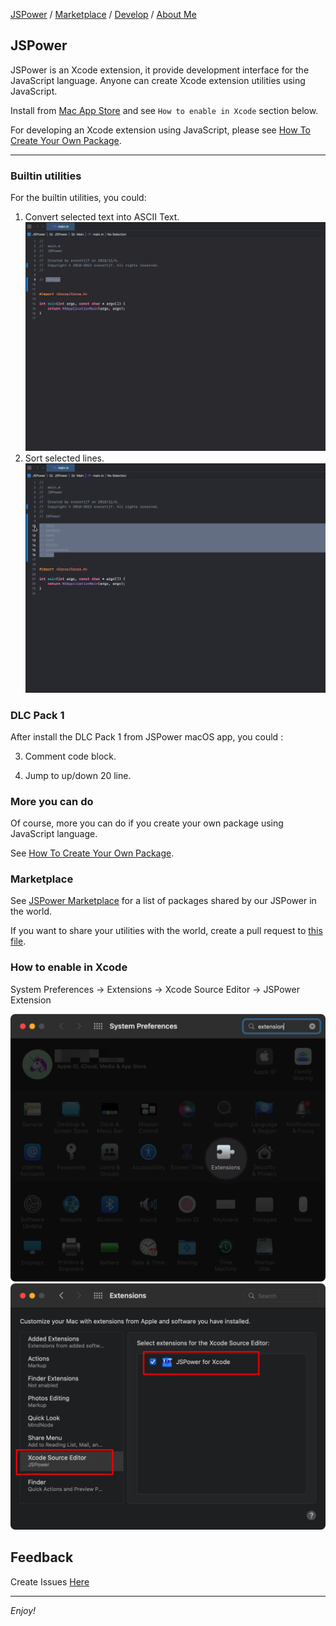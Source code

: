 [JSPower](https://jspowerx.github.io/) / [Marketplace](https://jspowerx.github.io/marketplace) / [Develop](https://jspowerx.github.io/develop) / [About Me](https://github.com/everettjf)

## JSPower

JSPower is an Xcode extension, it provide development interface for the JavaScript language. Anyone can create Xcode extension utilities using JavaScript.

Install from [Mac App Store](https://itunes.apple.com/cn/app/code-friend/id1441249580) and see `How to enable in Xcode` section below.

For developing an Xcode extension using JavaScript, please see [How To Create Your Own Package](https://jspowerx.github.io/develop).

---

### Builtin utilities

For the builtin utilities, you could:
1) Convert selected text into ASCII Text.
![](image/jspowerx-asciitext.gif)
2) Sort selected lines.
![](image/jspowerx-sort.gif)


### DLC Pack 1

After install the DLC Pack 1 from JSPower macOS app, you could :

3) Comment code block.

4) Jump to up/down 20 line.


### More you can do

Of course, more you can do if you create your own package using JavaScript language.

See [How To Create Your Own Package](https://jspowerx.github.io/develop).

### Marketplace

See [JSPower Marketplace](https://jspowerx.github.io/marketplace/) for a list of packages shared by our JSPower in the world.

If you want to share your utilities with the world, create a pull request to [this file](https://github.com/jspowerx/jspowerx.github.io/blob/master/marketplace/README.md).


### How to enable in Xcode

System Preferences -> Extensions -> Xcode Source Editor -> JSPower Extension

![](image/enable-step1.png)
![](image/enable-step2.png)


## Feedback

Create Issues [Here](https://github.com/jspowerx/jspowerx.github.io/issues)


---

*Enjoy!*


